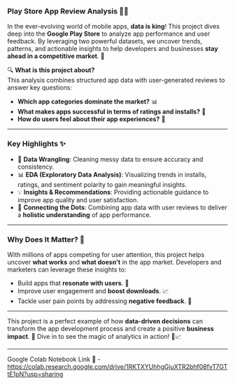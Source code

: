 ### **Play Store App Review Analysis** 📱✨  

In the ever-evolving world of mobile apps, **data is king**! This project dives deep into the **Google Play Store** to analyze app performance and user feedback. By leveraging two powerful datasets, we uncover trends, patterns, and actionable insights to help developers and businesses **stay ahead in a competitive market**. 🚀  

🔍 **What is this project about?**  
This analysis combines structured app data with user-generated reviews to answer key questions:  
- **Which app categories dominate the market?** 📊  
- **What makes apps successful in terms of ratings and installs?** 🌟  
- **How do users feel about their app experiences?** 💬  

---

### **Key Highlights** ✨  
- 🧹 **Data Wrangling**: Cleaning messy data to ensure accuracy and consistency.  
- 📊 **EDA (Exploratory Data Analysis)**: Visualizing trends in installs, ratings, and sentiment polarity to gain meaningful insights.  
- 💡 **Insights & Recommendations**: Providing actionable guidance to improve app quality and user satisfaction.  
- 🔗 **Connecting the Dots**: Combining app data with user reviews to deliver a **holistic understanding** of app performance.  

---

### **Why Does It Matter?** 🤔  
With millions of apps competing for user attention, this project helps uncover **what works** and **what doesn't** in the app market. Developers and marketers can leverage these insights to:  
- Build apps that **resonate with users**. 🎯  
- Improve user engagement and **boost downloads**. 📈  
- Tackle user pain points by addressing **negative feedback**. 🔧  

---

This project is a perfect example of how **data-driven decisions** can transform the app development process and create a positive **business impact**. 🌟 Dive in to see the magic of analytics in action! 🚀📈  

---  

Google Colab Notebook Link 🔗 - https://colab.research.google.com/drive/1RKTXYUhhgGjuXTR2bhf08fvT7GTtE1pN?usp=sharing
